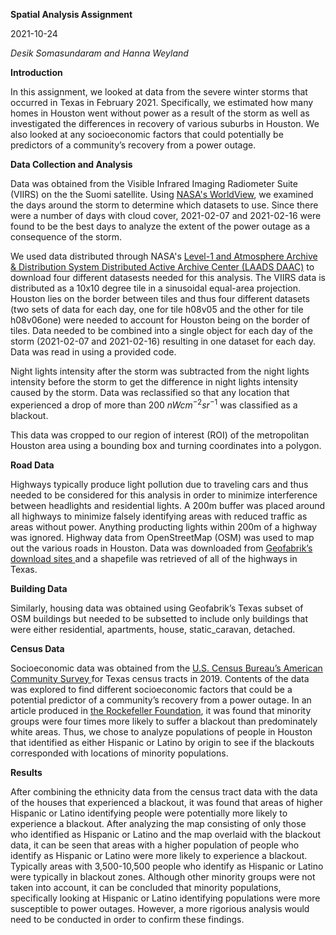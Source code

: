 **Spatial Analysis Assignment**

2021-10-24

*Desik Somasundaram and Hanna Weyland*

**Introduction**

In this assignment, we looked at data from the severe winter storms that occurred in Texas in February 2021. Specifically, we estimated how many homes in Houston went without power as a result of the storm as well as investigated the differences in recovery of various suburbs in Houston. We also looked at any socioeconomic factors that could potentially be predictors of a community’s recovery from a power outage. 


**Data Collection and Analysis**

Data was obtained from the Visible Infrared Imaging Radiometer Suite (VIIRS) on the the Suomi satellite. Using [NASA's WorldView](https://worldview.earthdata.nasa.gov/?v=-101.58556300546445,26.512049387520236,-90.19768525022724,32.331064328350124&z=2&l=Reference_Labels_15m,Reference_Features_15m,Coastlines_15m,VIIRS_SNPP_DayNightBand_At_Sensor_Radiance,VIIRS_SNPP_CorrectedReflectance_TrueColor(hidden),MODIS_Aqua_CorrectedReflectance_TrueColor(hidden),MODIS_Terra_CorrectedReflectance_TrueColor(hidden)&lg=true&t=2021-02-07-T12%3A00%3A00Z), we examined the days around the storm to determine which datasets to use. Since there were a number of days with cloud cover, 2021-02-07 and 2021-02-16 were found to be the best days to analyze the extent of the power outage as a consequence of the storm. 

We used data distributed through NASA's [Level-1 and Atmosphere Archive & Distribution System Distributed Active Archive Center (LAADS DAAC)](https://ladsweb.modaps.eosdis.nasa.gov/) to download four different datasests needed for this analysis. The VIIRS data is distributed as a 10x10 degree tile in a sinusoidal equal-area projection. Houston lies on the border between tiles and thus four different datasets (two sets of data for each day, one for tile h08v05 and the other for tile h08v06one) were needed to account for Houston being on the border of tiles. Data needed to be combined into a single object for each day of the storm (2021-02-07 and 2021-02-16) resulting in one dataset for each day. Data was read in using a provided code.   


Night lights intensity after the storm was subtracted from the night lights intensity before the storm to get the difference in night lights intensity caused by the storm. Data was reclassified so that any location that experienced a drop of more than 200 $nW cm^{-2} sr^{-1}$ was classified as a blackout.

This data was cropped to our region of interest (ROI) of the metropolitan Houston area using a bounding box and turning coordinates into a polygon.  


**Road Data**

Highways typically produce light pollution due to traveling cars and thus needed to be considered for this analysis in order to minimize interference between headlights and residential lights. A 200m buffer was placed around all highways to minimize falsely identifying areas with reduced traffic as areas without power. Anything producting lights within 200m of a highway was ignored. Highway data from OpenStreetMap (OSM) was used to map out the various roads in Houston. Data was downloaded from [Geofabrik’s download sites ](https://download.geofabrik.de/) and a shapefile was retrieved of all of the highways in Texas.


**Building Data**

Similarly, housing data was obtained using Geofabrik’s Texas subset of OSM buildings but needed to be subsetted to include only buildings that were either residential, apartments, house, static_caravan, detached. 


**Census Data**

Socioeconomic data was obtained from the [U.S. Census Bureau’s American Community Survey ](https://www.census.gov/programs-surveys/acs) for Texas census tracts in 2019. Contents of the data was explored to find different socioeconomic factors that could be a potential predictor of a community’s recovery from a power outage. In an article produced in [the Rockefeller Foundation](https://www.rockefellerfoundation.org/case-study/frozen-out-in-texas-blackouts-and-inequity/), it was found that minority groups were four times more likely to suffer a blackout than predominately white areas. Thus, we chose to analyze populations of people in Houston that identified as either Hispanic or Latino by origin to see if the blackouts corresponded with locations of minority populations. 

**Results**

After combining the ethnicity data from the census tract data with the data of the houses that experienced a blackout, it was found that areas of higher Hispanic or Latino identifying people were potentially more likely to experience a blackout. After analyzing the map consisting of only those who identified as Hispanic or Latino and the map overlaid with the blackout data, it can be seen that areas with a higher population of people who identify as Hispanic or Latino were more likely to experience a blackout. Typically areas with 3,500-10,500 people who identify as Hispanic or Latino were typically in blackout zones. Although other minority groups were not taken into account, it can be concluded that minority populations, specifically looking at Hispanic or Latino identifying populations were more susceptible to power outages. However, a more rigorious analysis would need to be conducted in order to confirm these findings. 

